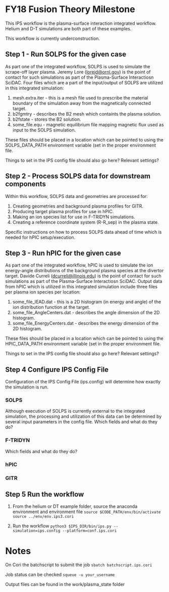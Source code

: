 # FY18 Fusion Theory Milestone
This IPS workflow is the plasma-surface interaction integrated workflow.
Helium and D-T simulations are both part of these examples.

This workflow is currently underconstruction.
## Step 1 - Run SOLPS for the given case
As part one of the integrated workflow, SOLPS is used to simulate the scrape-off layer plasma.
Jeremy Lore (lorejd@ornl.gov) is the point of contact for such simulations as part of the Plasma-Surface Interactiosn SciDAC.
Four files which are a part of the input/output of SOLPS are utilized in this integrated simulation:
1. mesh.extra.iter - this is a mesh file used to prescribe the material boundary of the simulation away from the magnetically connected target.
2. b2fgmtry - describes the B2 mesh which containts the plasma solution.
3. b2fstate - stores the B2 solution.
4. some_file.equ - magnetic equilibrium file mapping magnetic flux used as input to the SOLPS simulation.

These files should be placed in a location which can be pointed to using the SOLPS_DATA_PATH environment variable (set in the proper environment file.

Things to set in the IPS config file should also go here? Relevant settings?

## Step 2 - Process SOLPS data for downstream components
Within this workflow, SOLPS data and geometries are processed for:
1. Creating geometries and background plasma profiles for GITR.
2. Producing target plasma profiles for use in hPIC.
3. Making an ion species list for use in F-TRIDYN simulations.
4. Creating a reference coordinate system (R-R_sep) in the plasma state.

Specific instructions on how to process SOLPS data ahead of time which is needed for hPIC setup/execution.

## Step 3 - Run hPIC for the given case
As part one of the integrated workflow, hPIC is used to simulate the ion energy-angle distributions of the background plasma species at the divertor target.
Davide Curreli (dcurreli@illinois.edu) is the point of contact for such simulations as part of the Plasma-Surface Interactiosn SciDAC.
Output data from hPIC which is utilized in this integrated simulation include three files per plasma ion species per location:
1. some_file_IEAD.dat - this is a 2D histogram (in energy and angle) of the ion distribution function at the target.
2. some_file_AngleCenters.dat - describes the angle dimension of the 2D histogram.
3. some_file_EnergyCenters.dat - describes the energy dimension of the 2D histogram.

These files should be placed in a location which can be pointed to using the HPIC_DATA_PATH environment variable (set in the proper environment file.

Things to set in the IPS config file should also go here? Relevant settings?
## Step 4 Configure IPS Config File
Configuration of the IPS Config File (ips.config) will determine how exactly the simulation is run.
### SOLPS
Although execution of SOLPS is currently external to the integrated simulation, the processing and utilization of this data can be determined by several input parameters in the config file.
Which fields and what do they do?
### F-TRIDYN
Which fields and what do they do?
### hPIC
### GITR

## Step 5 Run the workflow
1. From the helium or DT example folder, source the anaconda environment and environment file
```source $CODE_PATH/env/bin/activate```
```source ../env/env.ips3.cori```

2. Run the workflow
```python3 $IPS_DIR/bin/ips.py --simulation=ips.config --platform=conf.ips.cori```

# Notes

On Cori the batchscript to submit the job
```sbatch batchscript.ips.cori```

Job status can be checked
```squeue -u your_username```

Output files can be found in the work/plasma_state folder
